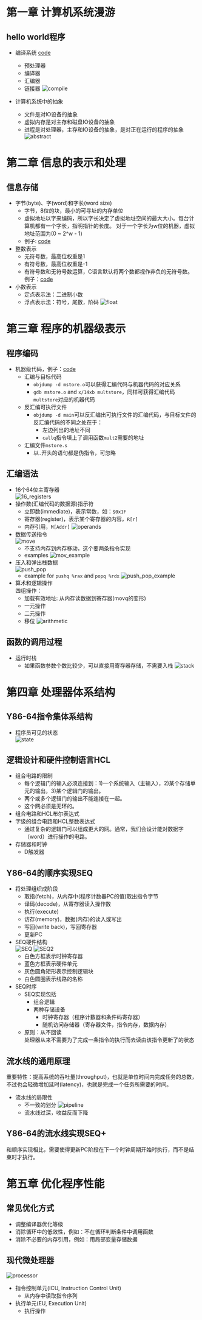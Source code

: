 # 第一章 计算机系统漫游
## hello world程序
* 编译系统 [code](./code/chapter1/Makefile)
  * 预处理器
  * 编译器
  * 汇编器
  * 链接器
![compile](pictures/compileSystem.png)

* 计算机系统中的抽象
  * 文件是对IO设备的抽象
  * 虚拟内存是对主存和磁盘IO设备的抽象
  * 进程是对处理器，主存和IO设备的抽象，是对正在运行的程序的抽象
![abstract](./pictures/abstract.png)


# 第二章 信息的表示和处理
## 信息存储
* 字节(byte)、字(word)和字长(word size)
  * 字节，8位的块，最小的可寻址的内存单位
  * 虚拟地址以字来编码，所以字长决定了虚拟地址空间的最大大小。每台计算机都有一个字长，指明指针的长度。 对于一个字长为w位的机器，虚拟地址范围为(0 ~ 2^w - 1)
  * 例子: [code](./code/chapter2/size/main.cpp)
* 整数表示
  * 无符号数，最高位权重是1
  * 有符号数，最高位权重是-1
  * 有符号数和无符号数运算，C语言默认将两个数都视作非负的无符号数。例子：[code](./code/chapter2/main.cpp)
* 小数表示
  * 定点表示法：二进制小数
  * 浮点表示法：符号，尾数，阶码
  ![float](./pictures/float.png)

# 第三章 程序的机器级表示
## 程序编码
* 机器级代码，例子：[code](./code/chapter3/Makefile)
  * 汇编与目标代码
    * `objdump -d mstore.o`可以获得汇编代码与机器代码的对应关系
    * `gdb mstore.o` and `x/14xb multstore`，同样可获得汇编代码`multstore`对应的机器代码
  * 反汇编可执行文件
    * `objdump -d main`可以反汇编出可执行文件的汇编代码，与目标文件的反汇编代码的不同之处在于：
      * 左边列出的地址不同
      * `callq`指令填上了调用函数`mult2`需要的地址
  * 汇编文件`mstore.s`
    * 以`.`开头的语句都是伪指令，可忽略
## 汇编语法
* 16个64位主寄存器<br>
![16_registers](./pictures/16_registers.png)
* 操作数(汇编代码的数据源)指示符
  * 立即数(immediate)，表示常数，如：`$0x1F`
  * 寄存器(register)，表示某个寄存器的内容，`R[r]`
  * 内存引用，`M[Addr]`
  ![operands](./pictures/operands.png)
* 数据传送指令<br>
![move](./pictures/move.png)
  * 不支持内存到内存移动，这个要两条指令实现
  * examples
  ![mov_example](./pictures/mov_example.png)
* 压入和弹出栈数据<br>
![push_pop](./pictures/push_pop.png)
  * example for `pushq %rax` and `popq %rdx`
  ![push_pop_example](./pictures/push_pop_example.png)
* 算术和逻辑操作<br>
四组操作：
  * 加载有效地址: 从内存读数据到寄存器(movq的变形)
  * 一元操作
  * 二元操作
  * 移位
  ![arithmetic](./pictures/arithmetic.png)

## 函数的调用过程
* 运行时栈
  * 如果函数参数个数比较少，可以直接用寄存器存储，不需要入栈
  ![stack](./pictures/stack.png)

# 第四章 处理器体系结构
## Y86-64指令集体系结构
* 程序员可见的状态<br>
![state](./pictures/state.png)

## 逻辑设计和硬件控制语言HCL
* 组合电路的限制<br>
  * 每个逻辑门的输入必须连接到：1)一个系统输入（主输入），2)某个存储单元的输出，3)某个逻辑门的输出。
  * 两个或多个逻辑门的输出不能连接在一起。
  * 这个网必须是无环的。
* 组合电路和HCL布尔表达式
* 字级的组合电路和HCL整数表达式
  * 通过复杂的逻辑门可以组成更大的网。通常，我们会设计能对数据字（word）进行操作的电路。
* 存储器和时钟
  * D触发器
## Y86-64的顺序实现SEQ
* 将处理组织成阶段
  * 取指(fetch)，从内存中(程序计数器PC的值)取出指令字节
  * 译码(decode)，从寄存器读入操作数
  * 执行(execute)
  * 访存(memory)，数据(内存)的读入或写出
  * 写回(write back)，写回寄存器
  * 更新PC
* SEQ硬件结构<br>
![SEQ](./pictures/SEQ.png)
![SEQ2](./pictures/SEQ2.png)
  * 白色方框表示时钟寄存器
  * 蓝色方框表示硬件单元
  * 灰色圆角矩形表示控制逻辑块
  * 白色圆圈表示线路的名称
* SEQ时序
  * SEQ实现包括
    * 组合逻辑
    * 两种存储设备
      * 时钟寄存器（程序计数器和条件码寄存器）
      * 随机访问存储器（寄存器文件，指令内存，数据内存）
  * 原则：从不回读<br>
  处理器从来不需要为了完成一条指令的执行而去读由该指令更新了的状态
## 流水线的通用原理
重要特性：提高系统的吞吐量(throughput)，也就是单位时间内完成任务的总数，不过也会轻微增加延时(latency)，也就是完成一个任务所需要的时间。
* 流水线的局限性
  * 不一致的划分
  ![pipeline](./pictures/pipeline.png)
  * 流水线过深，收益反而下降
## Y86-64的流水线实现SEQ+
和顺序实现相比，需要使得更新PC阶段在下一个时钟周期开始时执行，而不是结束时才执行。

# 第五章 优化程序性能
## 常见优化方式
* 调整编译器优化等级
* 消除循环中的低效性，例如：不在循环判断条件中调用函数
* 消除不必要的内存引用，例如：用局部变量存储数据
## 现代微处理器
![processor](./pictures/processor.png)
* 指令控制单元(ICU, Instruction Control Unit)
  * 从内存中读取指令序列
* 执行单元(EU, Execution Unit)
  * 执行操作
